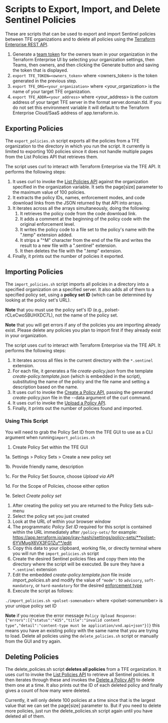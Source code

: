 # Scripts to Export, Import, and Delete Sentinel Policies

These are scripts that can be used to export and import Sentinel policies between TFE organizations and to delete all policies using the [Terraform Enterprise REST API](https://www.terraform.io/docs/enterprise/api/index.html).

1. Generate a [team token](https://www.terraform.io/docs/enterprise/users-teams-organizations/service-accounts.html#team-service-accounts) for the owners team in your organization in the Terraform Enterprise UI by selecting your organization settings, then Teams, then owners, and then clicking the Generate button and saving the token that is displayed.
1. `export TFE_TOKEN=<owners_token>` where \<owners_token\> is the token generated in the previous step.
1. `export TFE_ORG=<your_organization>` where \<your_organization\> is the name of your target TFE organization.
1. `export TFE_ADDR=<your_address>` where \<your_address\> is the custom address of your target TFE server in the format server.domain.tld. If you do not set this environment variable it will default to the Terraform Enterprise Cloud/SaaS address of app.terraform.io.

## Exporting Policies

The `export_policies.sh` script exports all the policies from a TFE organization to the directory in which you run the script. It currently is limited to exporting 100 policies since it does not handle multiple pages from the List Policies API that retrieves them.

The script uses curl to interact with Terraform Enterprise via the TFE API.  It performs the following steps:

1. It uses curl to invoke the [List Policies API](https://www.terraform.io/docs/enterprise/api/policies.html#list-policies) against the organization specified in the organization variable. It sets the page[size] parameter to the maximum value of 100 policies.
1. It extracts the policy IDs, names, enforcement modes, and code download links from the JSON returned by that API into arrays.
1. It iterates across all the arrays simultaneously, doing the following:
    1. It retrieves the policy code from the code download link.
    1. It adds a comment at the beginning of the policy code with the original enforcement level.
    1. It writes the policy code to a file set to the policy's name with the ".temp" extension added.
    1. It strips a "^M" character from the end of the file and writes the result to a new file with a ".sentinel" extension.
    1. It then deletes the file with the ".temp" extension.
1. Finally, it prints out the number of policies it exported.

## Importing Policies
The `import_policies.sh` script imports all policies in a directory into a specified organization on a specified server.
It also adds all of them to a specified policy set, using a **policy set ID** (which can be determined by looking at the policy set's URL).

**Note** that you must use the policy set's ID (e.g., polset-rCLeCwoSBUHXDC7L), not the name of the policy set.

**Note** that you will get errors if any of the policies you are importing already exist. Please delete any policies you plan to import first if they already exist in your organization.

The script uses curl to interact with Terraform Enterprise via the TFE API. It performs the following steps:

1. It iterates across all files in the current directory with the `*.sentinel` extension.
1. For each file, it generates a file _create-policy.json_ from the template _create-policy.template.json_ (which is embedded in the script), substituting the name of the policy and the file name and setting a description based on the name.
1. It uses curl to invoke the [Create a Policy API](https://www.terraform.io/docs/enterprise/api/policies.html#create-a-policy), passing the generated _create-policy.json_ file in the --data argument of the curl command.
1. It uses curl to invoke the [Upload a Policy API](https://www.terraform.io/docs/enterprise/api/policies.html#upload-a-policy).
1. Finally, it prints out the number of policies found and imported.

### Using This Script

You will need to grab the Policy Set ID from the TFE GUI to use as a CLI argument when running`import_policies.sh`

1. Create Policy Set within the TFE GUI

1a. Settings > Policy Sets > Create a new policy set

1b. Provide friendly name, description

1c. For the Policy Set Source, choose _Upload via API_

1d. For the Scope of Policies, choose either option

1e. Select _Create policy set_

1. After creating the policy set you are returned to the Policy Sets sub-menu
1. Select the policy set you just created
1. Look at the URL of within your browser window
1. The programmatic _Policy Set ID_ required for this script is contained within the URL immediately after `/policy-sets/` for example: https://app.terraform.io/app/jray-hashi/settings/policy-sets/**polset-6YVMugX6VX3FG1Zu**/edit
1. Copy this data to your clipboard, working file, or directly terminal where you will run the `import_policies.sh` script
1. Create the desired Sentinel policies files and copy them into the directory where the script will be executed. Be sure they have a `*.sentinel` extension
1. Edit the embedded _create-policy.template.json_ file inside _import_policies.sh_ and modify the value of `"mode":` to `advisory`, `soft-mandatory`, or `hard-mandatory` for the desired [enforcement type](https://www.terraform.io/docs/enterprise/api/policies.html#request-body)
1. Execute the script as follows:

`./import_policies.sh <polset-somenumber>` where \<polset-somenumber\> is your unique policy set ID

**Note** if you receive the error message `Policy Upload Response:  {"errors":[{"status":"415","title":"invalid content type","detail":"content-type must be application/vnd.api+json"}]}` this means you have an existing policy with the same name that you are trying to load. Delete all policies using the `delete_policies.sh` script or manually from the GUI and try again.

## Deleting Policies
The delete_policies.sh script **deletes all policies** from a TFE organization. It uses curl to invoke the [List Policies API](https://www.terraform.io/docs/enterprise/api/policies.html#list-policies) to retrieve all Sentinel policies. It then iterates through these and invokes the [Delete a Policy API](https://www.terraform.io/docs/enterprise/api/policies.html#delete-a-policy) to delete them one at a time.  It also prints out the ID of each deleted policy and finally gives a count of how many were deleted.

Currently, it will only delete 100 policies at a time since that is the largest value that we can set the page[size] parameter to. But if you need to delete more policies, just run the delete_policies.sh script again until you have deleted all of them.
